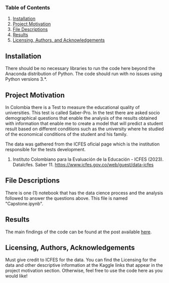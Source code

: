 ### Table of Contents

1. [Installation](#installation)
2. [Project Motivation](#motivation)
3. [File Descriptions](#files)
4. [Results](#results)
5. [Licensing, Authors, and Acknowledgements](#licensing)

## Installation <a name="installation"></a>

There should be no necessary libraries to run the code here beyond the Anaconda distribution of Python.  The code should run with no issues using Python versions 3.*.

## Project Motivation<a name="motivation"></a>

In Colombia there is a Test to measure the educational quality of universities. This test is called Saber-Pro. In the test there are asked socio demographical questions that enable the analysis of the results obtained with information that enable me to create a model that will predict a student result based on different conditions such as the university where he studied of the economical conditions of the student and his family.

The data was gathered from the ICFES oficial page which is the institution responsible for the tests development.
1. Instituto Colombiano para la Evaluación de la Educación - ICFES (2023). DataIcfes. Saber 11. https://www.icfes.gov.co/web/guest/data-icfes

## File Descriptions <a name="files"></a>

There is one (1) notebook that has the data cience process and the analysis followed to answer the questions above. This file is named "Capstone.ipynb".

## Results<a name="results"></a>

The main findings of the code can be found at the post available [here](https://medium.com/@andrecezu/analyzing-the-national-bachelor-test-results-in-colombia-339939b5511c).

## Licensing, Authors, Acknowledgements<a name="licensing"></a>

Must give credit to ICFES for the data.  You can find the Licensing for the data and other descriptive information at the Kaggle links that appear in the project motivation section.  Otherwise, feel free to use the code here as you would like! 


